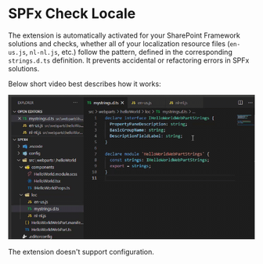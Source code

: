 # SPFx Check Locale

The extension is automatically activated for your SharePoint Framework solutions and checks, whether all of your localization resource files (`en-us.js`, `nl-nl.js`, etc.) follow the pattern, defined in the corresponding `strings.d.ts` definition. It prevents accidental or refactoring errors in SPFx solutions.

Below short video best describes how it works:

![video](https://raw.githubusercontent.com/s-KaiNet/spfx-check-locale/master/vscode/assets/features.gif)

The extension doesn't support configuration.
